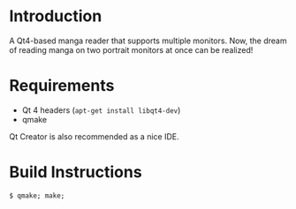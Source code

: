 Introduction
============

A Qt4-based manga reader that supports multiple monitors. Now, the dream of reading manga on two portrait monitors at once can be realized!

Requirements
===========

* Qt 4 headers (`apt-get install libqt4-dev`)
* qmake

Qt Creator is also recommended as a nice IDE.

Build Instructions
==================

    $ qmake; make;
